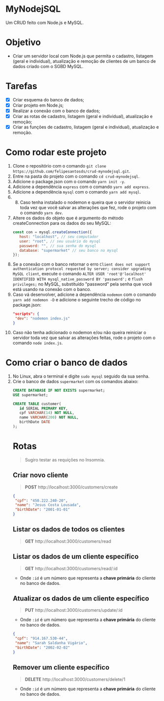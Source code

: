 # MyNodejSQL

Um CRUD feito com Node.js e MySQL.

# Objetivo

- Criar um servidor local com Node.js que permita o cadastro, listagem (geral e individual), atualização e remoção de clientes de um banco de dados criado com o SGBD MySQL.

# Tarefas
- [x] Criar esquema do banco de dados;
- [x] Criar projeto em Node.js;
- [x] Realizar a conexão com o banco de dados;
- [x] Criar as rotas de cadastro, listagem (geral e individual), atualização e remoção;
- [x] Criar as funções de cadastro, listagem (geral e individual), atualização e remoção.

# Como rodar este projeto
1. Clone o repositório com o comando `git clone https://github.com/felipesantosds/crud-mynodejsql.git`.
2. Entre na pasta do projeto com o comando `cd crud-mynodejsql`.
3. Adicione o package.json com o comando `yarn init -y`.
4. Adicione a dependência `express` com o comando `yarn add express`.
5. Adicione a dependência `mysql` com o comando `yarn add mysql`.
6. 8. Caso tenha instalado o nodemon e queira que o servidor reinicia toda vez que você salvar as alterações que fez, rode o projeto com o comando `yarn dev`.
7. Altere os dados do objeto que é argumento do método createConnection para os dados do seu MySQL:
   ```javascript
   const con = mysql.createConnection({
      host: "localhost", // seu computador
      user: "root", // seu usuário do mysql
      password: "", // sua senha do mysql
      database: "supermarket" // seu banco no mysql
   });
   ```
8. Se a conexão com o banco retornar o erro `Client does not support authentication protocol requested by server; consider upgrading MySQL client`, execute o comando `ALTER USER 'root'@'localhost' IDENTIFIED WITH mysql_native_password BY 'password';` e `flush privileges;` no MySQL, substituído "password" pela senha que você está usando na conexão com o banco.
9. Caso vá desenvolver, adicione a dependência `nodemon` com o comando `yarn add nodemon -D` e adicione o seguinte trecho de código no package.json:
   ```json
   "scripts": {
    "dev": "nodemon index.js"
   }
   ```
10. Caso não tenha adicionado o nodemon e/ou não queira reiniciar o servidor toda vez que salvar as alterações feitas, rode o projeto com o comando `node index.js`.

# Como criar o banco de dados
1. No Linux, abra o terminal e digite `sudo mysql` seguido da sua senha.
2. Crie o banco de dados `supermarket` com os comandos abaixo:
   ```sql
   CREATE DATABASE IF NOT EXISTS supermarket;
   USE supermarket;

   CREATE TABLE customer(
      id SERIAL PRIMARY KEY,
      cpf VARCHAR(14) NOT NULL,
      name VARCHAR(200) NOT NULL,
      birthDate DATE
   );
   ```
   # Rotas
   > Sugiro testar as requições no Insomnia.
   ## Criar novo cliente
   > **POST** http://localhost:3000/customers/create
   ```json
   {
	"cpf": "450.222.240-20",
	"name": "Jesus Costa Lousada",
	"birthDate": "2001-01-01"
   }
   ```
   ## Listar os dados de todos os clientes
   > **GET** http://localhost:3000/customers/read
   ## Listar os dados de um cliente específico
   > **GET** http://localhost:3000/customers/read/:id
   - Onde `:id` é um número que representa a **chave primária** do cliente no banco de dados.
   ## Atualizar os dados de um cliente específico
   > **PUT** http://localhost:3000/customers/update/:id
   - Onde `:id` é um número que representa a **chave primária** do cliente no banco de dados.
   ```json
   {
	"cpf": "914.167.530-44",
	"name": "Sarah Saldanha Vigário",
	"birthDate": "2002-02-02"
   }
   ```
   ## Remover um cliente específico
   > **DELETE** http://localhost:3000/customers/delete/1
   - Onde `:id` é um número que representa a **chave primária** do cliente no banco de dados.
